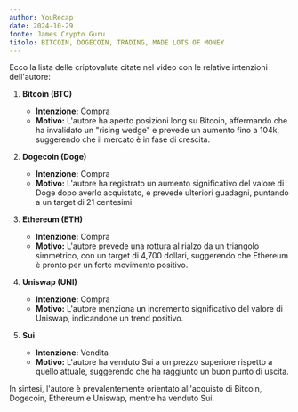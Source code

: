 ```yaml
---
author: YouRecap
date: 2024-10-29
fonte: James Crypto Guru
titolo: BITCOIN, DOGECOIN, TRADING, MADE LOTS OF MONEY
---
```


Ecco la lista delle criptovalute citate nel video con le relative intenzioni dell'autore:

1. **Bitcoin (BTC)**
   - **Intenzione:** Compra
   - **Motivo:** L'autore ha aperto posizioni long su Bitcoin, affermando che ha invalidato un "rising wedge" e prevede un aumento fino a 104k, suggerendo che il mercato è in fase di crescita.

2. **Dogecoin (Doge)**
   - **Intenzione:** Compra
   - **Motivo:** L'autore ha registrato un aumento significativo del valore di Doge dopo averlo acquistato, e prevede ulteriori guadagni, puntando a un target di 21 centesimi.

3. **Ethereum (ETH)**
   - **Intenzione:** Compra
   - **Motivo:** L'autore prevede una rottura al rialzo da un triangolo simmetrico, con un target di 4,700 dollari, suggerendo che Ethereum è pronto per un forte movimento positivo. 

4. **Uniswap (UNI)**
   - **Intenzione:** Compra
   - **Motivo:** L'autore menziona un incremento significativo del valore di Uniswap, indicandone un trend positivo.

5. **Sui**
   - **Intenzione:** Vendita
   - **Motivo:** L'autore ha venduto Sui a un prezzo superiore rispetto a quello attuale, suggerendo che ha raggiunto un buon punto di uscita.

In sintesi, l'autore è prevalentemente orientato all'acquisto di Bitcoin, Dogecoin, Ethereum e Uniswap, mentre ha venduto Sui.

